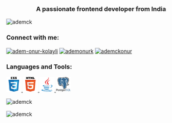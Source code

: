 <h3 align="center">A passionate frontend developer from India</h3>

<p align="left"> <img src="https://komarev.com/ghpvc/?username=ademck&label=Profile%20views&color=0e75b6&style=flat" alt="ademck" /> </p>

<h3 align="left">Connect with me:</h3>
<p align="left">
<a href="https://linkedin.com/in/adem-onur-kolayli" target="blank"><img align="center" src="https://raw.githubusercontent.com/rahuldkjain/github-profile-readme-generator/master/src/images/icons/Social/linked-in-alt.svg" alt="adem-onur-kolayli" height="30" width="40" /></a>
<a href="https://instagram.com/ademonurk" target="blank"><img align="center" src="https://raw.githubusercontent.com/rahuldkjain/github-profile-readme-generator/master/src/images/icons/Social/instagram.svg" alt="ademonurk" height="30" width="40" /></a>
<a href="https://www.hackerrank.com/ademckonur" target="blank"><img align="center" src="https://raw.githubusercontent.com/rahuldkjain/github-profile-readme-generator/master/src/images/icons/Social/hackerrank.svg" alt="ademckonur" height="30" width="40" /></a>
</p>

<h3 align="left">Languages and Tools:</h3>
<p align="left"> <a href="https://www.w3schools.com/css/" target="_blank" rel="noreferrer"> <img src="https://raw.githubusercontent.com/devicons/devicon/master/icons/css3/css3-original-wordmark.svg" alt="css3" width="40" height="40"/> </a> <a href="https://www.w3.org/html/" target="_blank" rel="noreferrer"> <img src="https://raw.githubusercontent.com/devicons/devicon/master/icons/html5/html5-original-wordmark.svg" alt="html5" width="40" height="40"/> </a> <a href="https://www.java.com" target="_blank" rel="noreferrer"> <img src="https://raw.githubusercontent.com/devicons/devicon/master/icons/java/java-original.svg" alt="java" width="40" height="40"/> </a> <a href="https://www.postgresql.org" target="_blank" rel="noreferrer"> <img src="https://raw.githubusercontent.com/devicons/devicon/master/icons/postgresql/postgresql-original-wordmark.svg" alt="postgresql" width="40" height="40"/> </a> </p>

<p><img align="center" src="https://github-readme-stats.vercel.app/api/top-langs?username=ademck&show_icons=true&locale=en&layout=compact" alt="ademck" /></p>

<p><img align="center" src="https://github-readme-streak-stats.herokuapp.com/?user=ademck&" alt="ademck" /></p>
